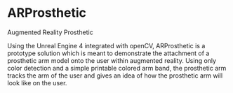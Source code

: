# ARProsthetic
Augmented Reality Prosthetic

Using the Unreal Engine 4 integrated with openCV, ARProsthetic is a prototype solution which is meant to demonstrate the attachment of a prosthetic arm model onto the user within augmented reality. Using only color detection and a simple printable colored arm band, the prosthetic arm tracks the arm of the user and gives an idea of how the prosthetic arm will look like on the user.
